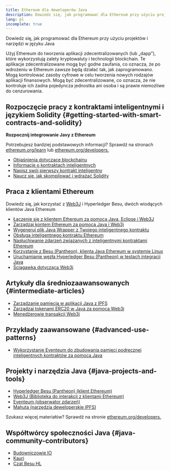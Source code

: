 ```yaml
---
title: Ethereum dla deweloperów Java
description: Dowiedz się, jak programować dla Ethereum przy użyciu projektów i narzędzi w języku Java
lang: pl
incomplete: true
---
```


<FeaturedText>Dowiedz się, jak programować dla Ethereum przy użyciu projektów i narzędzi w języku Java</FeaturedText>

Użyj Ethereum do tworzenia aplikacji zdecentralizowanych (lub „dapp”), które wykorzystują zalety kryptowaluty i technologii blockchain. Te aplikacje zdecentralizowane mogą być godne zaufania, co oznacza, że ​​po wdrożeniu w Ethereum zawsze będą działać tak, jak zaprogramowano. Mogą kontrolować zasoby cyfrowe w celu tworzenia nowych rodzajów aplikacji finansowych. Mogą być zdecentralizowane, co oznacza, że ​​nie kontroluje ich żadna pojedyncza jednostka ani osoba i są prawie niemożliwe do cenzurowania.

## Rozpoczęcie pracy z kontraktami inteligentnymi i językiem Solidity {#getting-started-with-smart-contracts-and-solidity}

**Rozpocznij integrowanie Javy z Ethereum**

Potrzebujesz bardziej podstawowych informacji? Sprawdź na stronach [ethereum.org/learn](/learn/) lub [ethereum.org/developers.](/developers/)

- [Objaśnienia dotyczące blockchainu](https://kauri.io/article/d55684513211466da7f8cc03987607d5/blockchain-explained)
- [Informacje o kontraktach inteligentnych](https://kauri.io/article/e4f66c6079e74a4a9b532148d3158188/ethereum-101-part-5-the-smart-contract)
- [Napisz swój pierwszy kontrakt inteligentny](https://kauri.io/article/124b7db1d0cf4f47b414f8b13c9d66e2/remix-ide-your-first-smart-contract)
- [Naucz się, jak skompilować i wdrażać Solidity](https://kauri.io/article/973c5f54c4434bb1b0160cff8c695369/understanding-smart-contract-compilation-and-deployment)

## Praca z klientami Ethereum

Dowiedz się, jak korzystać z [Web3J](https://github.com/web3j/web3j) i Hyperledger Besu, dwóch wiodących klientów Java Ethereum

- [Łączenie się z klientem Ethereum za pomocą Java, Eclipse i Web3J](https://kauri.io/article/b9eb647c47a546bc95693acc0be72546/connecting-to-an-ethereum-client-with-java-eclipse-and-web3j)
- [Zarządzaj kontem Ethereum za pomocą Java i Web3j](https://kauri.io/article/925d923e12c543da9a0a3e617be963b4/manage-an-ethereum-account-with-java-and-web3j)
- [Wygeneruj plik Java Wrapper z Twojego inteligentnego kontraktu](https://kauri.io/article/84475132317d4d6a84a2c42eb9348e4b/generate-a-java-wrapper-from-your-smart-contract)
- [Obsługa inteligentnego kontraktu Ethereum](https://kauri.io/article/14dc434d11ef4ee18bf7d57f079e246e/interacting-with-an-ethereum-smart-contract-in-java)
- [Nasłuchiwanie zdarzeń związanych z inteligentnymi kontraktami Ethereum](https://kauri.io/article/760f495423db42f988d17b8c145b0874/listening-for-ethereum-smart-contract-events-in-java)
- [Korzystanie z Besu (Pantheon), klienta Java Ethereum w systemie Linux](https://kauri.io/article/276dd27f1458443295eea58403fd6965/using-pantheon-the-java-ethereum-client-with-linux)
- [Uruchamianie węzła Hyperledger Besu (Pantheon) w testach integracji Java](https://kauri.io/article/7dc3ecc391e54f7b8cbf4e5fa0caf780/running-a-pantheon-node-in-java-integration-tests)
- [Ściągawka dotycząca Web3j](<https://kauri.io/web3j-cheat-sheet-(java-ethereum)/5dfa1ea941ac3d0001ce1d90/c>)

## Artykuły dla średniozaawansowanych {#intermediate-articles}

- [Zarządzanie pamięcią w aplikacji Java z IPFS](https://kauri.io/article/3e8494f4f56f48c4bb77f1f925c6d926/managing-storage-in-a-java-application-with-ipfs)
- [Zarządzaj tokenami ERC20 w Java za pomocą Web3j](https://kauri.io/article/d13e911bbf624108b1d5718175a5e0a0/manage-erc20-tokens-in-java-with-web3j)
- [Menedżerowie transakcji Web3j](https://kauri.io/article/4cb780bb4d0846438d11885a25b6d7e7/web3j-transaction-managers)

## Przykłady zaawansowane {#advanced-use-patterns}

- [Wykorzystanie Eventeum do zbudowania pamięci podręcznej inteligentnych kontraktów za pomocą Java](https://kauri.io/article/fe81ee9612eb4e5a9ab72790ef24283d/using-eventeum-to-build-a-java-smart-contract-data-cache)

## Projekty i narzędzia Java {#java-projects-and-tools}

- [Hyperledger Besu (Pantheon) (klient Ethereum)](https://docs.pantheon.pegasys.tech/en/stable/)
- [Web3J (Biblioteka do interakcji z klientami Ethereum)](https://github.com/web3j/web3j)
- [Eventeum (obserwator zdarzeń)](https://github.com/ConsenSys/eventeum)
- [Mahuta (narzędzia deweloperskie IPFS)](https://github.com/ConsenSys/mahuta)

Szukasz więcej materiałów? Sprawdź na stronie [ethereum.org/developers.](/developers/)

## Współtwórcy społeczności Java {#java-community-contributors}

- [Budowniczowie IO](https://io.builders)
- [Kauri](https://kauri.io)
- [Czat Besu HL](https://chat.hyperledger.org/channel/besu)
